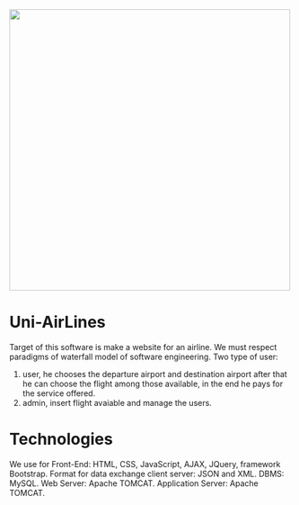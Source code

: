 <img height="500" src="http://marsant.altervista.org/img/portfolio/UNISAIR.jpg" >    
   
# Uni-AirLines
Target of this software is make a website for an airline. 
We must respect paradigms of waterfall model of software engineering.
Two type of user:
1. user, he chooses the departure airport and destination airport after that he can choose the flight among those available, 
in the end he pays for the service offered.
2. admin, insert flight avaiable and manage the users.
# Technologies
We use for Front-End: HTML, CSS, JavaScript, AJAX, JQuery, framework Bootstrap.
Format for data exchange client server: JSON and XML. 
DBMS: MySQL. 
Web Server: Apache TOMCAT. 
Application Server: Apache TOMCAT. 
